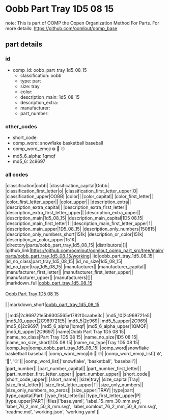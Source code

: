 # Oobb Part Tray 1D5 08 15  

note: This is part of OOMP the Oopen Organization Method For Parts. For more details: https://github.com/oomlout/oomp_base

##  part details





### id
* oomp_id: oobb_part_tray_1d5_08_15
  * classification: oobb
  * type: part
  * size: tray
  * color: 
  * description_main: 1d5_08_15
  * description_extra: 
  * manufacturer: 
  * part_number: 

### other_codes
* short_code: 
* oomp_word: snowflake basketball baseball
* oomp_word_emoji :snowflake: :basketball: :baseball:
* md5_6_alpha: 1qmqf
* md5_6: 2c9697

### all codes 
|classification|oobb|
|classification_capital|Oobb|
|classification_first_letter|o|
|classification_first_letter_upper|O|
|classification_upper|OOBB|
|color||
|color_capital||
|color_first_letter||
|color_first_letter_upper||
|color_upper||
|description_extra||
|description_extra_capital||
|description_extra_first_letter||
|description_extra_first_letter_upper||
|description_extra_upper||
|description_main|1d5_08_15|
|description_main_capital|1D5 08.15|
|description_main_first_letter|1|
|description_main_first_letter_upper|1|
|description_main_upper|1D5_08_15|
|description_only_numbers|150815|
|description_only_numbers_short|151k|
|description_or_color|151k|
|description_or_color_upper|151K|
|directory|parts/oobb_part_tray_1d5_08_15|
|distributors|[]|
|github_link|https://github.com/oomlout/oomlout_oomp_part_src/tree/main/parts/oobb_part_tray_1d5_08_15/working|
|id|oobb_part_tray_1d5_08_15|
|id_no_class|part_tray_1d5_08_15|
|id_no_size|1d5_08_15|
|id_no_type|tray_1d5_08_15|
|manufacturer||
|manufacturer_capital||
|manufacturer_first_letter||
|manufacturer_first_letter_upper||
|manufacturer_upper||
|manufacturers|[]|
|markdown_full|[oobb_part_tray_1d5_08_15](https://github.com/oomlout/oomlout_oomp_part_src/tree/main/parts/oobb_part_tray_1d5_08_15/working)<br>[](https://github.com/oomlout/oomlout_oomp_part_src/tree/main/parts/oobb_part_tray_1d5_08_15/working)<br>[Oobb Part Tray 1D5 08 15](https://github.com/oomlout/oomlout_oomp_part_src/tree/main/parts/oobb_part_tray_1d5_08_15/working)<br><br>|
|markdown_short|[oobb_part_tray_1d5_08_15](https://github.com/oomlout/oomlout_oomp_part_src/tree/main/parts/oobb_part_tray_1d5_08_15/working)<br><br>|
|md5|2c969721e5b9305565e1782f0caabe3c|
|md5_10|2c969721e5|
|md5_10_upper|2C969721E5|
|md5_5|2c969|
|md5_5_upper|2C969|
|md5_6|2c9697|
|md5_6_alpha|1qmqf|
|md5_6_alpha_upper|1QMQF|
|md5_6_upper|2C9697|
|name|Oobb Part Tray 1D5 08 15|
|name_no_class|Part Tray 1D5 08 15|
|name_no_size|1D5 08 15|
|name_no_size_short|1D5 08 15|
|name_no_type|Tray 1D5 08 15|
|oomp_key|oomp_oobb_part_tray_1d5_08_15|
|oomp_word|snowflake basketball baseball|
|oomp_word_emoji|:snowflake: :basketball: :baseball:|
|oomp_word_emoji_list|[':snowflake:', ':basketball:', ':baseball:']|
|oomp_word_list|['snowflake', 'basketball', 'baseball']|
|part_number||
|part_number_capital||
|part_number_first_letter||
|part_number_first_letter_upper||
|part_number_upper||
|short_code||
|short_code_upper||
|short_name||
|size|tray|
|size_capital|Tray|
|size_first_letter|t|
|size_first_letter_upper|T|
|size_only_numbers||
|size_only_numbers_no_zeros||
|size_upper|TRAY|
|type|part|
|type_capital|Part|
|type_first_letter|p|
|type_first_letter_upper|P|
|type_upper|PART|
|files|['base.yaml', 'label_15_mm_30_mm.svg', 'label_76_2_mm_50_8_mm.svg', 'label_oomlout_76_2_mm_50_8_mm.svg', 'readme.md', 'working.json', 'working.yaml']|
